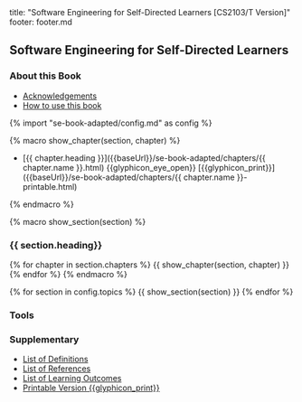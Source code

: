 <frontmatter>
title: "Software Engineering for Self-Directed Learners [CS2103/T Version]"
footer: footer.md
</frontmatter>

<link rel="stylesheet" href="{{baseUrl}}/book/css/textbook.css">

<include src="../common/header.md" />

<div class="website-content" id="all">

## Software Engineering for Self-Directed Learners

### About this Book

* [Acknowledgements](about/acknowledgements.html)
* [How to use this book](about/usage.html)


{% import "se-book-adapted/config.md" as config %}


{% macro show_chapter(section, chapter) %}

* [{{ chapter.heading }}]({{baseUrl}}/se-book-adapted/chapters/{{ chapter.name }}.html)
  <trigger for="pop:{{ chapter.name }}-preview">{{glyphicon_eye_open}}</trigger> [{{glyphicon_print}}]({{baseUrl}}/se-book-adapted/chapters/{{ chapter.name }}-printable.html)

<popover id="pop:{{ chapter.name }}-preview" title="{{ chapter.heading}} {{glyphicon_eye_open}}" placement="right">
  <div slot="content">
    <include src="../book/{{chapter.name}}/preview.md" />
  </div>
</popover>

{% endmacro %}


{% macro show_section(section) %}
### {{ section.heading}}
{% for chapter in section.chapters %}
  {{ show_chapter(section, chapter) }}
{% endfor %}
{% endmacro %}


{% for section in config.topics %}
  {{ show_section(section) }}
{% endfor %}


### Tools

<include src="../book/uml/topicToc.md" />

<include src="../book/intellij/topicToc.md" />

<include src="../book/gitAndGithub/topicToc.md" />

<include src="../book/javaTools/topicToc.md" />

<include src="../book/junit/topicToc.md" />

### Supplementary

<include src="../book/principles/topicToc.md" />

<!-- TODO: add review -->

* [List of Definitions](common/definitions.html)
* [List of References](common/references.html)
* [List of Learning Outcomes](common/outcomes.html)
* [Printable Version {{glyphicon_print}}](common/print.html)

</div>
